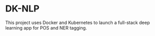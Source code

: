 # DK-NLP
This project uses Docker and Kubernetes to launch a full-stack deep learning app for POS and NER tagging.
